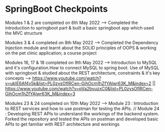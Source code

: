 # SpringBoot Checkpoints 
Modules 1 & 2 are completed on 6th May 2022 --> Completed the introduction to springboot part & built a basic springboot app which used the MVC structure

Modules 3 & 4 completed on 8th May 2022 --> Completed the Dependency Injection module and learnt about the SOLID principles of OOPS & working on the pet clinic application; a course project

Modules 16, 17 & 18 completed on 9th May 2022 --> Introduction to MySQL and it's configuration.How to connect MySQL to spring boot. Use of MySQL with springboot & studied about the REST architecture, constraints & it's key concepts --> https://www.youtube.com/watch?v=ukIE6Af4v5k&list=PL0zysOflRCen-GihOcm1hZfYAlwr63K_M&index=2 || https://www.youtube.com/watch?v=pVa2byuzxC0&list=PL0zysOflRCen-GihOcm1hZfYAlwr63K_M&index=3

Modules 23 & 24 completed on 10th May 2022 --> Module 23 : Introduction to REST services and how to use postman for testing the APIs. // Module 24 : Developing REST APIs to understand the workings of the backend system. Forked the repository and tested the APIs on postman and developed basic APIs to get familiar with REST architecture and workings
